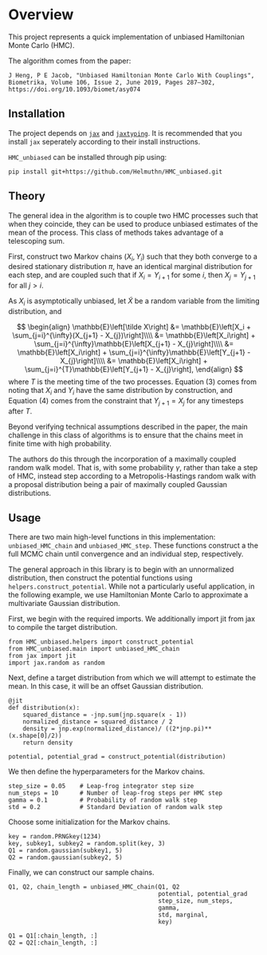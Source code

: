 # Overview

This project represents a quick implementation of unbiased 
Hamiltonian Monte Carlo (HMC).


The algorithm comes from the paper:

    J Heng, P E Jacob, "Unbiased Hamiltonian Monte Carlo With Couplings", 
    Biometrika, Volume 106, Issue 2, June 2019, Pages 287–302, 
    https://doi.org/10.1093/biomet/asy074

## Installation

The project depends on [`jax`](https://jax.readthedocs.io/en/latest/) and [`jaxtyping`](https://github.com/google/jaxtyping).
It is recommended that you install `jax` seperately according to their install instructions.

`HMC_unbiased` can be installed through pip using:

    pip install git+https://github.com/Helmuthn/HMC_unbiased.git



## Theory

The general idea in the algorithm is to couple two HMC processes such that when they coincide, they can be used to produce unbiased estimates of the mean of the process.
This class of methods takes advantage of a telescoping sum.

First, construct two Markov chains $(X_i, Y_i)$ such that they both converge to a desired stationary distribution $\pi$, have an identical marginal distribution for each step, and are coupled such that if $X_i = Y_{i+1}$ for some $i$, then $X_j = Y_{j+1}$ for all $j > i$.

As $X_i$ is asymptotically unbiased, let $\tilde X$ be a random variable from the limiting distribution, and

$$
\begin{align}
\mathbb{E}\left[\tilde X\right] &= \mathbb{E}\left[X_i + \sum_{j=i}^{\infty}(X_{j+1} - X_{j})\right]\\\\
&= \mathbb{E}\left[X_i\right] + \sum_{j=i}^{\infty}\mathbb{E}\left[X_{j+1} - X_{j}\right]\\\\
&= \mathbb{E}\left[X_i\right] + \sum_{j=i}^{\infty}\mathbb{E}\left[Y_{j+1} - X_{j}\right]\\\\
&= \mathbb{E}\left[X_i\right] + \sum_{j=i}^{T}\mathbb{E}\left[Y_{j+1} - X_{j}\right],
\end{align}
$$
where $T$ is the meeting time of the two processes.
Equation (3) comes from noting that $X_i$ and $Y_i$ have the same distribution by construction, and Equation (4) comes from the constraint that $Y_{j+1} = X_j$ for any timesteps after $T$.

Beyond verifying technical assumptions described in the paper, the main challenge in this class of algorithms is to ensure that the chains meet in finite time with high probability.

The authors do this through the incorporation of a maximally coupled random walk model.
That is, with some probability $\gamma$, rather than take a step of HMC, instead step according to a Metropolis-Hastings random walk with a proposal distribution being a pair of maximally coupled Gaussian distributions.


## Usage

There are two main high-level functions in this implementation: `unbiased_HMC_chain` and `unbiased_HMC_step`.
These functions construct a the full MCMC chain until convergence and an individual step, respectively.

The general approach in this library is to begin with an unnormalized distribution, then construct the potential functions using `helpers.construct_potential`.
While not a particularly useful application, in the following example, we use Hamiltonian Monte Carlo to approximate a multivariate Gaussian distribution.

First, we begin with the required imports.
We additionally import jit from jax to compile the target distribution.

    from HMC_unbiased.helpers import construct_potential
    from HMC_unbiased.main import unbiased_HMC_chain
    from jax import jit
    import jax.random as random

Next, define a target distribution from which we will attempt to estimate the mean.
In this case, it will be an offset Gaussian distribution.

    @jit
    def distribution(x):
        squared_distance = -jnp.sum(jnp.square(x - 1))
        normalized_distance = squared_distance / 2
        density = jnp.exp(normalized_distance)/ ((2*jnp.pi)**(x.shape[0]/2))
        return density
    
    potential, potential_grad = construct_potential(distribution)
    
We then define the hyperparameters for the Markov chains.

    step_size = 0.05    # Leap-frog integrator step size
    num_steps = 10      # Number of leap-frog steps per HMC step
    gamma = 0.1         # Probability of random walk step
    std = 0.2           # Standard Deviation of random walk step

Choose some initialization for the Markov chains.

    key = random.PRNGkey(1234)
    key, subkey1, subkey2 = random.split(key, 3)
    Q1 = random.gaussian(subkey1, 5)
    Q2 = random.gaussian(subkey2, 5)

Finally, we can construct our sample chains.

    Q1, Q2, chain_length = unbiased_HMC_chain(Q1, Q2
                                              potential, potential_grad
                                              step_size, num_steps,
                                              gamma,
                                              std, marginal,
                                              key)
    
    Q1 = Q1[:chain_length, :]
    Q2 = Q2[:chain_length, :]

